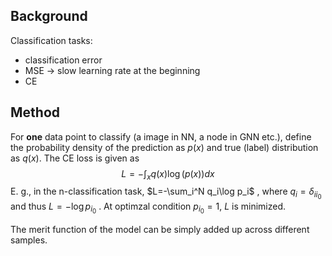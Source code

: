 
## Background
Classification tasks:
- classification error
- MSE -> slow learning rate at the beginning
- CE


## Method

For **one** data point to classify (a image in NN, a node in GNN etc.), define the probability density of the prediction as $p(x)$ and true (label) distribution as $q(x)$. The CE loss is given as 
$$
L = -\int_x q(x) \log(p(x)) dx
$$
E. g., in the n-classification task, $L=-\sum_i^N q_i\log p_i$ , where $q_i = \delta_{ii_0}$ and thus $L = -\log p_{i_0}$ . At optimzal condition $p_{i_0} = 1$,  $L$ is minimized.

The merit function of the model can be simply added up across different samples.